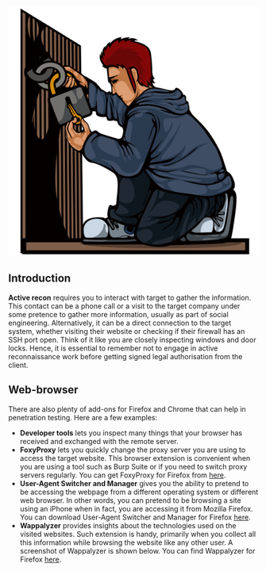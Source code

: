 ![](846c4a9abc7e7d6b2f564c685fe98336.png)

## Introduction

**Active recon** requires you to interact with target to gather the information. This contact can be a phone call or a visit to the target company under some pretence to gather more information, usually as part of social engineering. Alternatively, it can be a direct connection to the target system, whether visiting their website or checking if their firewall has an SSH port open. Think of it like you are closely inspecting windows and door locks. Hence, it is essential to remember not to engage in active reconnaissance work before getting signed legal authorisation from the client.

## Web-browser

There are also plenty of add-ons for Firefox and Chrome that can help in penetration testing. Here are a few examples:

- **Developer tools** lets you inspect many things that your browser has received and exchanged with the remote server.
- **FoxyProxy** lets you quickly change the proxy server you are using to access the target website. This browser extension is convenient when you are using a tool such as Burp Suite or if you need to switch proxy servers regularly. You can get FoxyProxy for Firefox from [here](https://addons.mozilla.org/en-US/firefox/addon/foxyproxy-standard).
- **User-Agent Switcher and Manager** gives you the ability to pretend to be accessing the webpage from a different operating system or different web browser. In other words, you can pretend to be browsing a site using an iPhone when in fact, you are accessing it from Mozilla Firefox. You can download User-Agent Switcher and Manager for Firefox [here](https://addons.mozilla.org/en-US/firefox/addon/user-agent-string-switcher).
- **Wappalyzer** provides insights about the technologies used on the visited websites. Such extension is handy, primarily when you collect all this information while browsing the website like any other user. A screenshot of Wappalyzer is shown below. You can find Wappalyzer for Firefox [here](https://addons.mozilla.org/en-US/firefox/addon/wappalyzer).